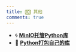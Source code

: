```yaml
---
title: 🔟 其他
comments: true
---
```


<div class="grid cards" markdown>

- 🌀 [__MinIO托管Python库__](./MinIO托管Python库.md)
- 🌌 [__Python打包自己的库__](./打包自己的库.md)

</div>